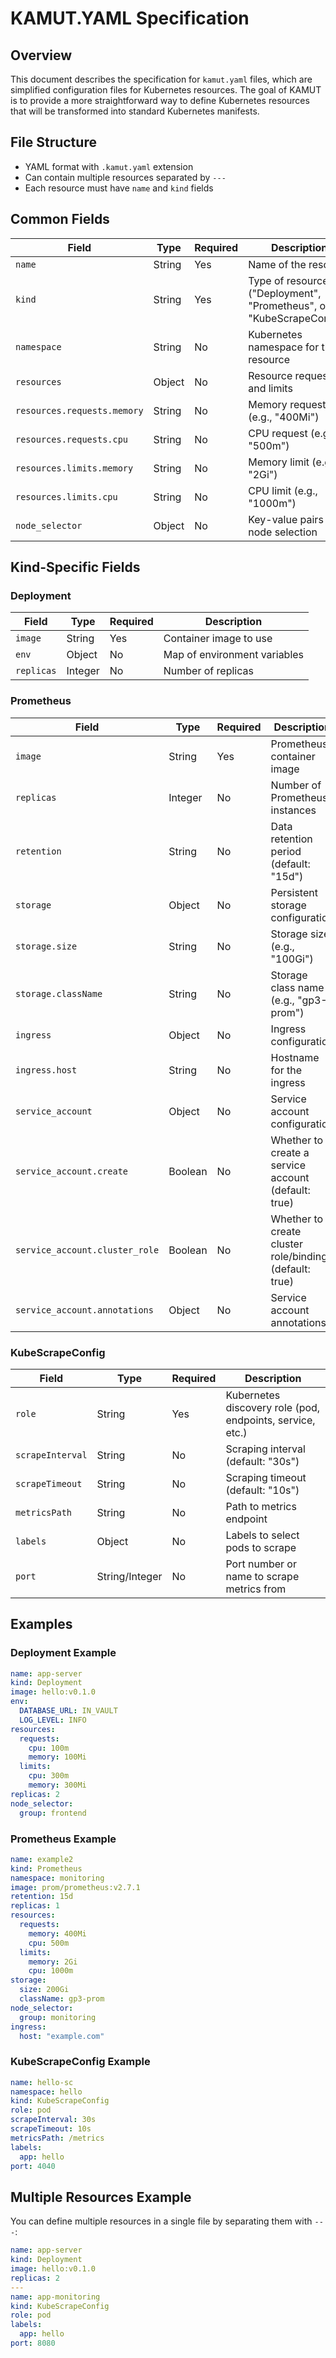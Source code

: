 # KAMUT.YAML Specification

## Overview

This document describes the specification for `kamut.yaml` files, which are simplified configuration files for Kubernetes resources. The goal of KAMUT is to provide a more straightforward way to define Kubernetes resources that will be transformed into standard Kubernetes manifests.

## File Structure

- YAML format with `.kamut.yaml` extension
- Can contain multiple resources separated by `---`
- Each resource must have `name` and `kind` fields

## Common Fields

| Field | Type | Required | Description |
|-------|------|----------|-------------|
| `name` | String | Yes | Name of the resource |
| `kind` | String | Yes | Type of resource ("Deployment", "Prometheus", or "KubeScrapeConfig") |
| `namespace` | String | No | Kubernetes namespace for the resource |
| `resources` | Object | No | Resource requests and limits |
| `resources.requests.memory` | String | No | Memory request (e.g., "400Mi") |
| `resources.requests.cpu` | String | No | CPU request (e.g., "500m") |
| `resources.limits.memory` | String | No | Memory limit (e.g., "2Gi") |
| `resources.limits.cpu` | String | No | CPU limit (e.g., "1000m") |
| `node_selector` | Object | No | Key-value pairs for node selection |

## Kind-Specific Fields

### Deployment

| Field | Type | Required | Description |
|-------|------|----------|-------------|
| `image` | String | Yes | Container image to use |
| `env` | Object | No | Map of environment variables |
| `replicas` | Integer | No | Number of replicas |

### Prometheus

| Field | Type | Required | Description |
|-------|------|----------|-------------|
| `image` | String | Yes | Prometheus container image |
| `replicas` | Integer | No | Number of Prometheus instances |
| `retention` | String | No | Data retention period (default: "15d") |
| `storage` | Object | No | Persistent storage configuration |
| `storage.size` | String | No | Storage size (e.g., "100Gi") |
| `storage.className` | String | No | Storage class name (e.g., "gp3-prom") |
| `ingress` | Object | No | Ingress configuration |
| `ingress.host` | String | No | Hostname for the ingress |
| `service_account` | Object | No | Service account configuration |
| `service_account.create` | Boolean | No | Whether to create a service account (default: true) |
| `service_account.cluster_role` | Boolean | No | Whether to create cluster role/binding (default: true) |
| `service_account.annotations` | Object | No | Service account annotations |

### KubeScrapeConfig

| Field | Type | Required | Description |
|-------|------|----------|-------------|
| `role` | String | Yes | Kubernetes discovery role (pod, endpoints, service, etc.) |
| `scrapeInterval` | String | No | Scraping interval (default: "30s") |
| `scrapeTimeout` | String | No | Scraping timeout (default: "10s") |
| `metricsPath` | String | No | Path to metrics endpoint |
| `labels` | Object | No | Labels to select pods to scrape |
| `port` | String/Integer | No | Port number or name to scrape metrics from |

## Examples

### Deployment Example

```yaml
name: app-server
kind: Deployment
image: hello:v0.1.0
env:
  DATABASE_URL: IN_VAULT
  LOG_LEVEL: INFO
resources:
  requests:
    cpu: 100m
    memory: 100Mi
  limits:
    cpu: 300m
    memory: 300Mi
replicas: 2
node_selector:
  group: frontend
```

### Prometheus Example

```yaml
name: example2
kind: Prometheus
namespace: monitoring
image: prom/prometheus:v2.7.1
retention: 15d
replicas: 1
resources:
  requests:
    memory: 400Mi
    cpu: 500m
  limits:
    memory: 2Gi
    cpu: 1000m
storage:
  size: 200Gi
  className: gp3-prom
node_selector:
  group: monitoring
ingress:
  host: "example.com"
```

### KubeScrapeConfig Example

```yaml
name: hello-sc
namespace: hello
kind: KubeScrapeConfig
role: pod
scrapeInterval: 30s
scrapeTimeout: 10s
metricsPath: /metrics
labels:
  app: hello
port: 4040
```

## Multiple Resources Example

You can define multiple resources in a single file by separating them with `---`:

```yaml
name: app-server
kind: Deployment
image: hello:v0.1.0
replicas: 2
---
name: app-monitoring
kind: KubeScrapeConfig
role: pod
labels:
  app: hello
port: 8080
```
